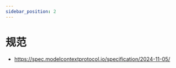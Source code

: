 ```yaml
---
sidebar_position: 2
---
```


# 规范

- https://spec.modelcontextprotocol.io/specification/2024-11-05/
